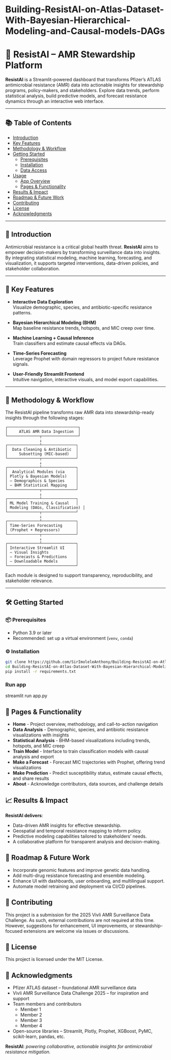 # Building-ResistAI-on-Atlas-Dataset-With-Bayesian-Hierarchical-Modeling-and-Causal-models-DAGs

# 🧬 ResistAI – AMR Stewardship Platform

**ResistAI** is a Streamlit-powered dashboard that transforms Pfizer’s ATLAS antimicrobial resistance (AMR) data into actionable insights for stewardship programs, policy-makers, and stakeholders. Explore data trends, perform statistical analysis, build predictive models, and forecast resistance dynamics through an interactive web interface.

---

## 📚 Table of Contents
- [Introduction](#introduction)
- [Key Features](#key-features)
- [Methodology & Workflow](#methodology--workflow)
- [Getting Started](#getting-started)
  - [Prerequisites](#prerequisites)
  - [Installation](#installation)
  - [Data Access](#data-access)
- [Usage](#usage)
  - [App Overview](#app-overview)
  - [Pages & Functionality](#pages--functionality)
- [Results & Impact](#results--impact)
- [Roadmap & Future Work](#roadmap--future-work)
- [Contributing](#contributing)
- [License](#license)
- [Acknowledgments](#acknowledgments)

---

## 🧠 Introduction

Antimicrobial resistance is a critical global health threat. **ResistAI** aims to empower decision-makers by transforming surveillance data into insights. By integrating statistical modeling, machine learning, forecasting, and visualization, it supports targeted interventions, data-driven policies, and stakeholder collaboration.

---

## 🚀 Key Features

- **Interactive Data Exploration**  
  Visualize demographic, species, and antibiotic-specific resistance patterns.

- **Bayesian Hierarchical Modeling (BHM)**  
  Map baseline resistance trends, hotspots, and MIC creep over time.

- **Machine Learning + Causal Inference**  
  Train classifiers and estimate causal effects via DAGs.

- **Time-Series Forecasting**  
  Leverage Prophet with domain regressors to project future resistance signals.

- **User-Friendly Streamlit Frontend**  
  Intuitive navigation, interactive visuals, and model export capabilities.

---

## 🔄 Methodology & Workflow

The ResistAI pipeline transforms raw AMR data into stewardship-ready insights through the following stages:
```
┌───────────────────────────────┐
│     ATLAS AMR Data Ingestion  │
└──────────────┬────────────────┘
               ↓
┌──────────────┴───────────────┐
│  Data Cleaning & Antibiotic  │
│     Subsetting (MIC-based)   │
└──────────────┬───────────────┘
               ↓
┌──────────────┴───────────────┐
│  Analytical Modules (via     │
│ Plotly & Bayesian Models)    │
│ – Demographics & Species     │
│ – BHM Statistical Mapping    │
└──────────────┬───────────────┘
               ↓
┌──────────────┴───────────────┐
│ ML Model Training & Causal   │
│ Modeling (DAGs, Classification) │
└──────────────┬───────────────┘
               ↓
┌──────────────┴───────────────┐
│ Time-Series Forecasting      │
│ (Prophet + Regressors)       │
└──────────────┬───────────────┘
               ↓
┌──────────────┴───────────────┐
│ Interactive Streamlit UI     │
│ – Visual Insights            │
│ – Forecasts & Predictions    │
│ – Downloadable Models        │
└──────────────────────────────┘
```

Each module is designed to support transparency, reproducibility, and stakeholder relevance.

---

## 🛠️ Getting Started

### 📦 Prerequisites
- Python 3.9 or later
- Recommended: set up a virtual environment (`venv`, `conda`)

### ⚙️ Installation

```bash
git clone https://github.com/SirImoleleAnthony/Building-ResistAI-on-Atlas-Dataset-With-Bayesian-Hierarchical-Modeling-and-Causal-models-DAGs-.git
cd Building-ResistAI-on-Atlas-Dataset-With-Bayesian-Hierarchical-Modeling-and-Causal-models-DAGs
pip install -r requirements.txt
```
### Run app
streamlit run app.py

## 📄 Pages & Functionality

- **Home** - Project overview, methodology, and call-to-action navigation
- **Data Analysis** - Demographic, species, and antibiotic resistance visualizations with insights
- **Statistical Analysis** - BHM-based visualizations including trends, hotspots, and MIC creep
- **Train Model** - Interface to train classification models with causal analysis and export
- **Make a Forecast** - Forecast MIC trajectories with Prophet, offering trend visualizations
- **Make Prediction**	- Predict susceptibility status, estimate causal effects, and share results
- **About** - Acknowledge contributors, data sources, and challenge details

## 📈 Results & Impact

**ResistAI delivers**:
- Data-driven AMR insights for effective stewardship.
- Geospatial and temporal resistance mapping to inform policy.
- Predictive modeling capabilities tailored to stakeholders’ needs.
- A collaborative platform for transparent analysis and decision-making.

## 🧭 Roadmap & Future Work
- Incorporate genomic features and improve genetic data handling.
- Add multi-drug resistance forecasting and ensemble modeling.
- Enhance UI with dashboards, user onboarding, and multilingual support.
- Automate model retraining and deployment via CI/CD pipelines.

## 🤝 Contributing
This project is a submission for the 2025 Vivli AMR Surveillance Data Challenge. As such, external contributions are not required at this time. However, suggestions for enhancement, UI improvements, or stewardship-focused extensions are welcome via issues or discussions.

## 📄 License
This project is licensed under the MIT License.

## 🙏 Acknowledgments
- Pfizer ATLAS dataset – foundational AMR surveillance data
- Vivli AMR Surveillance Data Challenge 2025 – for inspiration and support
- Team members and contributors
    - Member 1
    - Member 2
    - Member 3
    - Member 4
- Open-source libraries – Streamlit, Plotly, Prophet, XGBoost, PyMC, scikit-learn, pandas, etc.

**ResistAI**: _powering collaborative, actionable insights for antimicrobial resistance mitigation._
